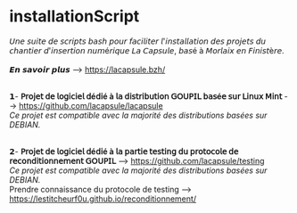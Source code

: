 # installationScript
𝘜𝘯𝘦 𝘴𝘶𝘪𝘵𝘦 𝘥𝘦 𝘴𝘤𝘳𝘪𝘱𝘵𝘴 𝘣𝘢𝘴𝘩 𝘱𝘰𝘶𝘳 𝘧𝘢𝘤𝘪𝘭𝘪𝘵𝘦𝘳 𝘭'𝘪𝘯𝘴𝘵𝘢𝘭𝘭𝘢𝘵𝘪𝘰𝘯 𝘥𝘦𝘴 𝘱𝘳𝘰𝘫𝘦𝘵𝘴 𝘥𝘶 𝘤𝘩𝘢𝘯𝘵𝘪𝘦𝘳 𝘥'𝘪𝘯𝘴𝘦𝘳𝘵𝘪𝘰𝘯 𝘯𝘶𝘮é𝘳𝘪𝘲𝘶𝘦 𝘓𝘢 𝘊𝘢𝘱𝘴𝘶𝘭𝘦, 𝘣𝘢𝘴é à 𝘔𝘰𝘳𝘭𝘢𝘪𝘹 𝘦𝘯 𝘍𝘪𝘯𝘪𝘴𝘵è𝘳𝘦. <br><br>
𝙀𝙣 𝙨𝙖𝙫𝙤𝙞𝙧 𝙥𝙡𝙪𝙨  --> https://lacapsule.bzh/ <br><br>

 𝟭- **𝖯𝗋𝗈𝗃𝖾𝗍 𝖽𝖾 𝗅𝗈𝗀𝗂𝖼𝗂𝖾𝗅 𝖽é𝖽𝗂é à 𝗅𝖺 𝖽𝗂𝗌𝗍𝗋𝗂𝖻𝗎𝗍𝗂𝗈𝗇 𝖦𝖮𝖴𝖯𝖨𝖫 𝖻𝖺𝗌é𝖾 𝗌𝗎𝗋 𝖫𝗂𝗇𝗎𝗑 𝖬𝗂𝗇𝗍**  --> https://github.com/lacapsule/lacapsule <br>
 *Ce projet est compatible avec la majorité des distributions basées sur DEBIAN.* <br><br> 

 𝟮- **𝖯𝗋𝗈𝗃𝖾𝗍 𝖽𝖾 𝗅𝗈𝗀𝗂𝖼𝗂𝖾𝗅 𝖽é𝖽𝗂é à 𝗅𝖺 𝗉𝖺𝗋𝗍𝗂𝖾 𝗍𝖾𝗌𝗍𝗂𝗇𝗀 𝖽𝗎 𝗉𝗋𝗈𝗍𝗈𝖼𝗈𝗅𝖾 𝖽𝖾 𝗋𝖾𝖼𝗈𝗇𝖽𝗂𝗍𝗂𝗈𝗇𝗇𝖾𝗆𝖾𝗇𝗍 𝖦𝖮𝖴𝖯𝖨𝖫**  --> https://github.com/lacapsule/testing <br>
 *Ce projet est compatible avec la majorité des distributions basées sur DEBIAN.* <br>
 Prendre connaissance du protocole de testing --> https://lestitcheurf0u.github.io/reconditionnement/ <br><br>
